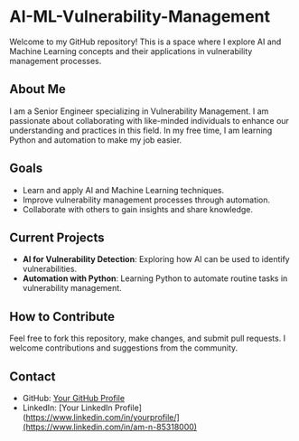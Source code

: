 # AI-ML-Vulnerability-Management

Welcome to my GitHub repository! This is a space where I explore AI and Machine Learning concepts and their applications in vulnerability management processes. 

## About Me
I am a Senior Engineer specializing in Vulnerability Management. I am passionate about collaborating with like-minded individuals to enhance our understanding and practices in this field. In my free time, I am learning Python and automation to make my job easier.

## Goals
- Learn and apply AI and Machine Learning techniques.
- Improve vulnerability management processes through automation.
- Collaborate with others to gain insights and share knowledge.

## Current Projects
- **AI for Vulnerability Detection**: Exploring how AI can be used to identify vulnerabilities.
- **Automation with Python**: Learning Python to automate routine tasks in vulnerability management.

## How to Contribute
Feel free to fork this repository, make changes, and submit pull requests. I welcome contributions and suggestions from the community.

## Contact
- GitHub: [Your GitHub Profile](https://github.com/GelMartinez85)
- LinkedIn: [Your LinkedIn Profile](https://www.linkedin.com/in/yourprofile/](https://www.linkedin.com/in/am-n-85318000)
